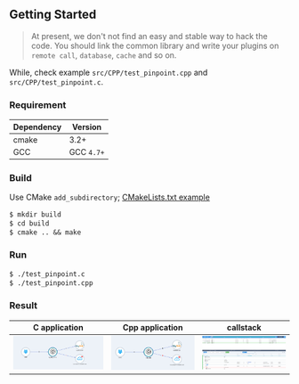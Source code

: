 ## Getting Started

>At present, we don't not find an easy and stable way to hack the code. You should link the common library and write your plugins on `remote call`, `database`,  `cache` and so on.

While, check example `src/CPP/test_pinpoint.cpp` and `src/CPP/test_pinpoint.c`.
### Requirement

Dependency|Version
---|----
cmake| 3.2+
GCC| GCC `4.7+`

### Build

Use CMake `add_subdirectory`;
[CMakeLists.txt example](../../CMakeLists.txt)

```
$ mkdir build
$ cd build
$ cmake .. && make 
```
### Run

```
$ ./test_pinpoint.c
$ ./test_pinpoint.cpp
```

### Result

C application | Cpp application | callstack
-----|-----|----
![c](../images/c-test-name.png)|![cpp](../images/cpp-test-name.png)|![callstack](../images/c-cpp-callstack.png)







